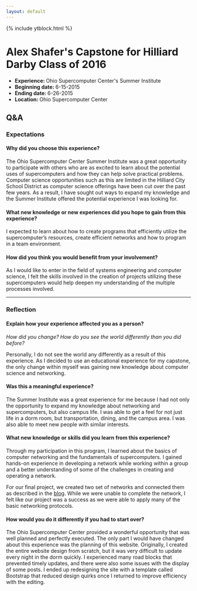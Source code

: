 ```yaml
---
layout: default
---
```


{% include ytblock.html %}

# Alex Shafer's Capstone for Hilliard Darby Class of 2016

<ul class="list-group">
  <li class="list-group-item"><b>Experience: </b>Ohio Supercomputer Center's Summer Institute</li>
  <li class="list-group-item"><b>Beginning date: </b>6-15-2015</li>
  <li class="list-group-item"><b>Ending date: </b>6-26-2015</li>
  <li class="list-group-item"><b>Location: </b>Ohio Supercomputer Center</li>
</ul>

## Q&A

### Expectations

#### Why did you choose this experience?

The Ohio Supercomputer Center Summer Institute was a great opportunity to participate
with others who are as excited to learn about the potential uses of supercomputers
and how they can help solve practical problems. Computer science opportunities
such as this are limited in the Hilliard City School District as computer science
offerings have been cut over the past few years. As a result, I have sought
out ways to expand my knowledge and the Summer Institute offered the potential
experience I was looking for.


#### What new knowledge or new experiences did you hope to gain from this experience?

I expected to learn about how to create programs that efficiently utilize the supercomputer’s
resources, create efficient networks and how to program in a team environment.

#### How did you think you would benefit from your involvement?

As I would like to enter in the field of systems engineering and computer science,
I felt the skills involved in the creation of projects utilizing these supercomputers
would help deepen my understanding of the multiple processes involved.

---

### Reflection

#### Explain how your experience affected you as a person?

*How did you change? How do you see the world differently than you did before?*

Personally, I do not see the world any differently as a result of this experience.
As I decided to use an educational experience for my capstone, the only change
within myself was gaining new knowledge about computer science and networking.

#### Was this a meaningful experience?

The Summer Institute was a great experience for me because I had
not only the opportunity to expand my knowledge about networking and supercomputers,
but also campus life. I was able to get a feel for not just life in a dorm
room, but transportation, dining, and the campus area. I was also able to meet
new people with similar interests.

#### What new knowledge or skills did you learn from this experience?

Through my participation in this program, I learned about the basics of computer networking
and the fundamentals of supercomputers. I gained hands-on experience in developing
a network while working within a group and a better understanding of some of
the challenges in creating and operating a network.

For our final project, we created two set of networks and connected them as described
in the [blog](/category/oscsi). While we were unable to complete
the network, I felt like our project was a success as we were able to apply
many of the basic networking protocols.

#### How would you do it differently if you had to start over?

The Ohio Supercomputer Center provided a wonderful opportunity that was well planned
and perfectly executed. The only part I would have changed about this experience
was the planning of this website. Originally, I created the entire website
design from scratch, but it was very difficult to update every night in the
dorm quickly. I experienced many road blocks that prevented timely updates,
and there were also some issues with the display of some posts. I ended up
redesigning the site with a template called Bootstrap that reduced design quirks
once I returned to improve efficiency with the editing.
